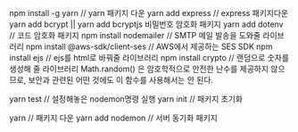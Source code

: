 npm install -g yarn // yarn 패키지 다운
yarn add express // express 패키지다운
yarn add bcrypt || yarn add bcryptjs 비밀번호 암호화 패키지
yarn add dotenv // 코드 암호화 패키지
npm install nodemailer // SMTP 메일 발송을 도와줄 라이브러리
npm install @aws-sdk/client-ses // AWS에서 제공하는 SES SDK
npm install ejs // ejs를 html로 바꿔줄 라이브러리
npm install crypto // 랜덤으로 숫자를 생성해 줄 라이브러리 Math.random() 은 암호학적으로 안전한 난수를 제공하지 않으므로, 보안과 관련된 어떤 것에도 이 함수를 사용해서는 안 된다.

yarn test // 설정해놓은 nodemon명령 실행
yarn init // 패키지 초기화

yarn // 패키지 다운
yarn add nodemon // 서버 동기화 패키지
